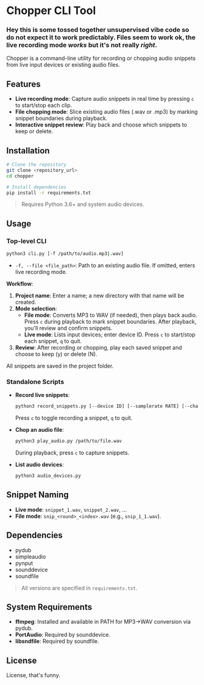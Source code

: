 
# Chopper CLI Tool

### Hey this is some tossed together unsupervised vibe code so do not expect it to work predictably. Files seem to work ok, the live recording mode _works_ but it's not really _right_.

Chopper is a command-line utility for recording or chopping audio snippets from live input devices or existing audio files.

## Features

- **Live recording mode**: Capture audio snippets in real time by pressing `c` to start/stop each clip.
- **File chopping mode**: Slice existing audio files (.wav or .mp3) by marking snippet boundaries during playback.
- **Interactive snippet review**: Play back and choose which snippets to keep or delete.

## Installation

```bash
# Clone the repository
git clone <repository_url>
cd chopper

# Install dependencies
pip install -r requirements.txt
```

> Requires Python 3.6+ and system audio devices.

## Usage

### Top-level CLI

```bash
python3 cli.py [-f /path/to/audio.mp3|.wav]
```

- `-f, --file <file_path>`: Path to an existing audio file. If omitted, enters live recording mode.

**Workflow**:
1. **Project name**: Enter a name; a new directory with that name will be created.
2. **Mode selection**:
   - **File mode**: Converts MP3 to WAV (if needed), then plays back audio. Press `c` during playback to mark snippet boundaries. After playback, you'll review and confirm snippets.
   - **Live mode**: Lists input devices; enter device ID. Press `c` to start/stop each snippet, `q` to quit.
3. **Review**: After recording or chopping, play each saved snippet and choose to keep (y) or delete (N).

All snippets are saved in the project folder.

### Standalone Scripts

- **Record live snippets**:
  ```bash
  python3 record_snippets.py [--device ID] [--samplerate RATE] [--channels N]
  ```
  Press `c` to toggle recording a snippet, `q` to quit.

- **Chop an audio file**:
  ```bash
  python3 play_audio.py /path/to/file.wav
  ```
  During playback, press `c` to capture snippets.

- **List audio devices**:
  ```bash
  python3 audio_devices.py
  ```

## Snippet Naming

- **Live mode**: `snippet_1.wav`, `snippet_2.wav`, …
- **File mode**: `snip_<round>_<index>.wav` (e.g., `snip_1_1.wav`).

## Dependencies

- pydub
- simpleaudio
- pynput
- sounddevice
- soundfile

> All versions are specified in `requirements.txt`.

## System Requirements

- **ffmpeg**: Installed and available in PATH for MP3→WAV conversion via pydub.
- **PortAudio**: Required by sounddevice.
- **libsndfile**: Required by soundfile.

## License

License, that's funny.
